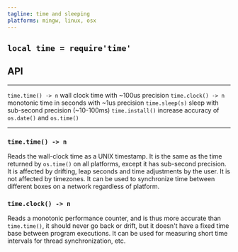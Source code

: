 ```yaml
---
tagline: time and sleeping
platforms: mingw, linux, osx
---
```


## `local time = require'time'`

## API

------------------------- ----------------------------------------------------
`time.time() -> n`        wall clock time with ~100us precision
`time.clock() -> n`       monotonic time in seconds with ~1us precision
`time.sleep(s)`           sleep with sub-second precision (~10-100ms)
`time.install()`          increase accuracy of `os.date()` and `os.time()`
------------------------- ----------------------------------------------------

### `time.time() -> n`

Reads the wall-clock time as a UNIX timestamp.
It is the same as the time returned by `os.time()` on all platforms,
except it has sub-second precision. It is affected by drifting,
leap seconds and time adjustments by the user. It is not affected
by timezones. It can be used to synchronize time between different
boxes on a network regardless of platform.

### `time.clock() -> n`

Reads a monotonic performance counter, and is thus more accurate than
`time.time()`, it should never go back or drift, but it doesn't have
a fixed time base between program executions. It can be used
for measuring short time intervals for thread synchronization, etc.

